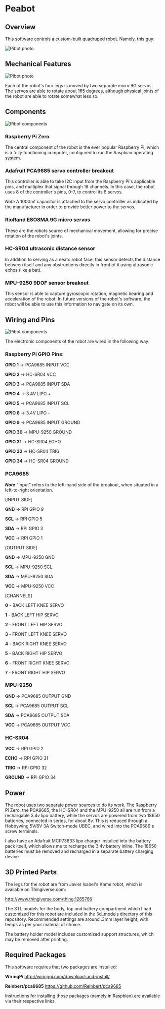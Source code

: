 # Peabot

## Overview

This software controls a custom-built quadruped robot. Namely, this guy:

![Pibot photo](images/pibot.jpg)

## Mechanical Features

![Pibot photo](images/disassembled.jpg)

Each of the robot's four legs is moved by two separate micro 9G servos. The servos are able to rotate about 165 degrees, although physical joints of the robot are able to rotate somewhat less so. 

## Components

![Pibot components](images/components.jpg)

### Raspberry Pi Zero
The central component of the robot is the ever popular Raspberry Pi, which is a fully functioning computer, configured to run the Raspbian operating system.

### Adafruit PCA9685 servo controller breakout
This controller is able to take I2C input from the Raspberry Pi's applicable pins, and multiplex that signal through 16 channels. In this case, the robot uses 8 of the controller's pins, 0-7, to control its 8 servos. 

*Note* A 1000mf capacitor is attached to the servo controller as indicated by the manufacturer in order to provide better power to the servos.

### RioRand ESO8MA 9G micro servos
These are the robots source of mechanical movement, allowing for precise rotation of the robot's joints.

### HC-SR04 ultrasonic distance sensor
In addition to serving as a neato robot face, this sensor detects the distance between itself and any obstructions directly in front of it using ultrasonic echos (like a bat).

### MPU-9250 9DOF sensor breakout
This sensor is able to capture gyroscopic rotation, magnetic bearing and acceleration of the robot. In future versions of the robot's software, the robot will be able to use this information to navigate on its own.

## Wiring and Pins

![Pibot components](images/wiring.jpg)

The electronic components of the robot are wired in the following way:

### Raspberry Pi GPIO Pins:

**GPIO 1** -> PCA9685 INPUT VCC

**GPIO 2** -> HC-SR04 VCC

**GPIO 3** -> PCA9685 INPUT SDA

**GPIO 4** -> 3.4V LIPO +

**GPIO 5** -> PCA9685 INPUT SCL

**GPIO 6** -> 3.4V LIPO -

**GPIO 9** -> PCA9685 INPUT GROUND

**GPIO 30** -> MPU-9250 GROUND

**GPIO 31** -> HC-SR04 ECHO

**GPIO 32** -> HC-SR04 TRIG

**GPIO 34** -> HC-SR04 GROUND

### PCA9685

***Note*** "Input" refers to the left-hand side of the breakout, when situated in a left-to-right orientation.

[INPUT SIDE]

**GND** -> RPI GPIO 9

**SCL** -> RPI GPIO 5

**SDA** -> RPI GPIO 3

**VCC** -> RPI GPIO 1

[OUTPUT SIDE]

**GND** -> MPU-9250 GND

**SCL** -> MPU-9250 SCL

**SDA** -> MPU-9250 SDA

**VCC** -> MPU-9250 VCC

[CHANNELS]

**0** - BACK LEFT KNEE SERVO

**1** - BACK LEFT HIP SERVO

**2** - FRONT LEFT HIP SERVO

**3** - FRONT LEFT KNEE SERVO

**4** - BACK RIGHT KNEE SERVO

**5** - BACK RIGHT HIP SERVO

**6** - FRONT RIGHT KNEE SERVO

**7** - FRONT RIGHT HIP SERVO

### MPU-9250

**GND** -> PCA9685 OUTPUT GND

**SCL** -> PCA9685 OUTPUT SCL

**SDA** -> PCA9685 OUTPUT SDA

**VCC** -> PCA9685 OUTPUT VCC
 
### HC-SR04

**VCC** -> RPI GPIO 2

**ECHO** -> RPI GPIO 31

**TRIG** -> RPI GPIO 32

**GROUND** -> RPI GPIO 34

## Power

The robot uses two separate power sources to do its work. The Raspberry Pi Zero, the PCA9685, the HC-SR04 and the MPU-9250 all are run from a rechargable 3.4v lipo battery, while the servos are powered from two 18650 batteries, connected in series, for about 8v. This is reduced through a Hobbywing 5V/6V 3A Switch-mode UBEC, and wired into the PCA9586's screw terminals. 

I also have an Adafruit MCP73833 lipo charger installed into the battery pack itself, which allows me to recharge the 3.4v battery inline. The 18650 batteries must be removed and recharged in a separate battery charging device.

## 3D Printed Parts

The legs for the robot are from Javier Isabel's Kame robot, which is available on Thingiverse.com:

http://www.thingiverse.com/thing:1265766

The STL models for the body, top and battery compartment which I had customized for this robot are included in the 3d_models directory of this repository. Recommended settings are around .3mm layer height, with temps as per your material of choice.

The battery holder model includes customized support structures, which may be removed after printing.

## Required Packages

This software requires that two packages are installed:

**WiringPi** http://wiringpi.com/download-and-install/

**Reinbert/pca9685** https://github.com/Reinbert/pca9685

Instructions for installing those packages (namely in Raspbian) are available via their respective links.



